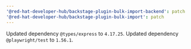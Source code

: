```yaml
---
'@red-hat-developer-hub/backstage-plugin-bulk-import-backend': patch
'@red-hat-developer-hub/backstage-plugin-bulk-import': patch
---
```


Updated dependency `@types/express` to `4.17.25`.
Updated dependency `@playwright/test` to `1.56.1`.
